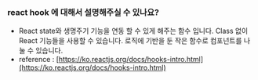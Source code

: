 ### react hook 에 대해서 설명해주실 수 있나요?
- React state와 생명주기 기능을 연동 할 수 있게 해주는 함수 입니다. 
Class 없이 React 기능들을 사용할 수 있습니다. 로직에 기반을 둔 작은 함수로 컴포넌트를 나눌 수 있습니다.
- reference : [https://ko.reactjs.org/docs/hooks-intro.html](https://ko.reactjs.org/docs/hooks-intro.html)
